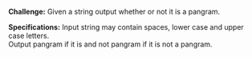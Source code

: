 **Challenge:** Given a string output whether or not it is a pangram.

**Specifications:**
Input string may contain spaces, lower case and upper case letters.  
Output pangram if it is and not pangram if it is not a pangram.